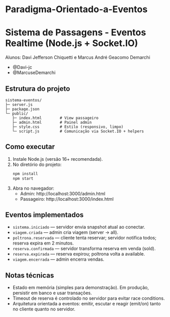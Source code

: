 # Paradigma-Orientado-a-Eventos
# Sistema de Passagens - Eventos Realtime (Node.js + Socket.IO)
Alunos: Davi Jefferson Chiquetti e Marcus André Geacomo Demarchi

- @Davi-jc
- @MarcuseDemarchi

## Estrutura do projeto
```
sistema-eventos/
├─ server.js
├─ package.json
└─ public/
   ├─ index.html        # View passageiro
   ├─ admin.html        # Painel admin
   ├─ style.css         # Estilo (responsivo, limpo)
   └─ script.js         # Comunicação via Socket.IO + helpers
```

## Como executar
1. Instale Node.js (versão 16+ recomendada).
2. No diretório do projeto:
   ```bash
   npm install
   npm start
   ```
3. Abra no navegador:
   - Admin: http://localhost:3000/admin.html
   - Passageiro: http://localhost:3000/index.html

## Eventos implementados
- `sistema.iniciado` — servidor envia snapshot atual ao conectar.
- `viagem.criada` — admin cria viagem (server -> all).
- `poltrona.reservada` — cliente tenta reservar; servidor notifica todos; reserva expira em 2 minutos.
- `reserva.confirmada` — servidor transforma reserva em venda (sold).
- `reserva.expirada` — reserva expirou; poltrona volta a available.
- `viagem.encerrada` — admin encerra vendas.

## Notas técnicas
- Estado em memória (simples para demonstração). Em produção, persistir em banco e usar transações.
- Timeout de reserva é controlado no servidor para evitar race conditions.
- Arquitetura orientada a eventos: emitir, escutar e reagir (emit/on) tanto no cliente quanto no servidor.
